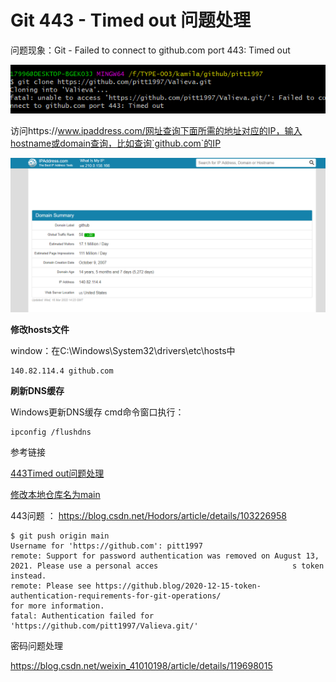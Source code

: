 # Git 443 - Timed out 问题处理

问题现象：Git - Failed to connect to github.com port 443: Timed out

<img src="images\image-20220316231830669.png" alt="image-20220316231830669" style="zoom:120%;" />



访问https://www.ipaddress.com/网址查询下面所需的地址对应的IP，输入hostname或domain查询，比如查询`github.com`的IP

<img src="images\image-20220316232115186.png" alt="image-20220316232115186" style="zoom:120%;" />

**修改hosts文件**

window：在C:\Windows\System32\drivers\etc\hosts中

```
140.82.114.4 github.com
```

**刷新DNS缓存**

Windows更新DNS缓存
cmd命令窗口执行：

```
ipconfig /flushdns
```

参考链接

[443Timed out问题处理](https://blog.csdn.net/hzw2017/article/details/115409516?spm=1001.2101.3001.6650.1&utm_medium=distribute.pc_relevant.none-task-blog-2~default~CTRLIST~Rate-1.pc_relevant_default&depth_1-utm_source=distribute.pc_relevant.none-task-blog-2~default~CTRLIST~Rate-1.pc_relevant_default&utm_relevant_index=2)





[修改本地仓库名为main](https://blog.csdn.net/u014361280/article/details/109703556?spm=1001.2101.3001.6650.8&utm_medium=distribute.pc_relevant.none-task-blog-2~default~BlogCommendFromBaidu~Rate-8.pc_relevant_default&depth_1-utm_source=distribute.pc_relevant.none-task-blog-2~default~BlogCommendFromBaidu~Rate-8.pc_relevant_default&utm_relevant_index=14)





443问题 ： https://blog.csdn.net/Hodors/article/details/103226958



```
$ git push origin main
Username for 'https://github.com': pitt1997
remote: Support for password authentication was removed on August 13, 2021. Please use a personal acces                              s token instead.
remote: Please see https://github.blog/2020-12-15-token-authentication-requirements-for-git-operations/                               for more information.
fatal: Authentication failed for 'https://github.com/pitt1997/Valieva.git/'
```

密码问题处理

https://blog.csdn.net/weixin_41010198/article/details/119698015